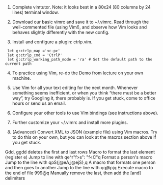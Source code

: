 1. Complete vimtutor. Note: it looks best in a 80x24 (80 columns by 24 lines) terminal window.


2. Download our basic vimrc and save it to ~/.vimrc. Read through the well-commented file (using Vim!), and observe how Vim looks and behaves slightly differently with the new config.

3. Install and configure a plugin: ctrlp.vim.
```
 let g:ctrlp_map ='<c-p>' 
 let g:ctrlp_cmd = 'CtrlP'
 let g:ctrlp_working_path_mode = 'ra' # Set the default path to the current path
 ```

4. To practice using Vim, re-do the Demo from lecture on your own machine.


5. Use Vim for all your text editing for the next month. Whenever something seems inefficient, or when you think “there must be a better way”, try Googling it, there probably is. If you get stuck, come to office hours or send us an email.


6. Configure your other tools to use Vim bindings (see instructions above).


7. Further customize your ~/.vimrc and install more plugins.


8. (Advanced) Convert XML to JSON (example file) using Vim macros. Try to do this on your own, but you can look at the macros section above if you get stuck.

Gdd, ggdd deletes the first and last rows
Macro to format the last element (register e)
Jump to line with <name> qe^r"f>s": "<ESC>f<C"<ESC>q
Format a person's macro
Jump to the line with <person> qpS{<ESC>j@eA,<ESC>j@ejS},<ESC>q
A macro that formats one person and then goes to another
Jump to the line with <person> qq@pjq
Execute macro to the end of file 999@q
Manually remove the last, then add the [and] delimiters
